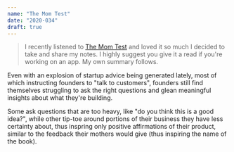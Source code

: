 ```yaml
---
name: "The Mom Test"
date: "2020-034"
draft: true
---
```


> I recently listened to [The Mom Test](https://www.amazon.com/Mom-Test-Customers-Business-Everyone-dp-B07RJZKZ7F/dp/B07RJZKZ7F/ref=mt_audio_download?_encoding=UTF8&me=&qid=#customerReviews) and loved it so much I decided to take and share my notes. I highly suggest you give it a read if you're working on an app. My own summary follows.

Even with an explosion of startup advice being generated lately, most of which instructing founders to "talk to customers", founders still find themselves struggling to ask the right questions and glean meaningful insights about what they're building.

Some ask questions that are too heavy, like "do you think this is a good idea?", while other tip-toe around portions of their business they have less certainty about, thus inspring only positive affirmations of their product, similar to the feedback their mothers would give (thus inspiring the name of the book).
